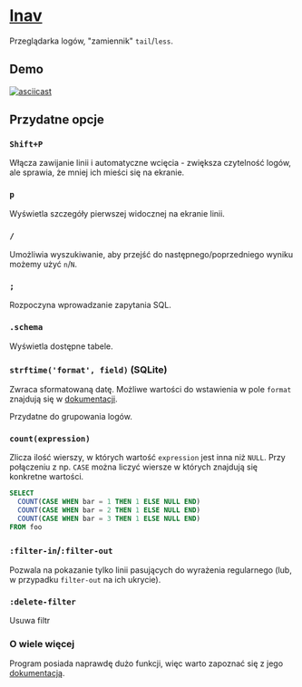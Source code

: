 # [lnav](http://lnav.org/)
Przeglądarka logów, "zamiennik" `tail`/`less`.

## Demo
[![asciicast](https://asciinema.org/a/238360.svg)](https://asciinema.org/a/238360)

## Przydatne opcje
### `Shift+P`
Włącza zawijanie linii i automatyczne wcięcia - zwiększa czytelność logów, ale sprawia, że mniej ich mieści się na ekranie.

### `p`
Wyświetla szczegóły pierwszej widocznej na ekranie linii.

### `/`
Umożliwia wyszukiwanie, aby przejść do następnego/poprzedniego wyniku możemy użyć `n`/`N`.

### `;`
Rozpoczyna wprowadzanie zapytania SQL.

### `.schema`
Wyświetla dostępne tabele.

### `strftime('format', field)` (SQLite)
Zwraca sformatowaną datę. Możliwe wartości do wstawienia w pole `format` znajdują się w [dokumentacji](https://www.sqlite.org/lang_datefunc.html).

Przydatne do grupowania logów.

### `count(expression)`
Zlicza ilość wierszy, w których wartość `expression` jest inna niż `NULL`. Przy połączeniu z np. `CASE` można liczyć wiersze w których znajdują się konkretne wartości.
```sql
SELECT
  COUNT(CASE WHEN bar = 1 THEN 1 ELSE NULL END)
  COUNT(CASE WHEN bar = 2 THEN 1 ELSE NULL END)
  COUNT(CASE WHEN bar = 3 THEN 1 ELSE NULL END)
FROM foo
```

### `:filter-in`/`:filter-out`
Pozwala na pokazanie tylko linii pasujących do wyrażenia regularnego (lub, w przypadku `filter-out` na ich ukrycie).

### `:delete-filter`
Usuwa filtr

### O wiele więcej
Program posiada naprawdę dużo funkcji, więc warto zapoznać się z jego [dokumentacją](https://lnav.readthedocs.io/en/latest/).